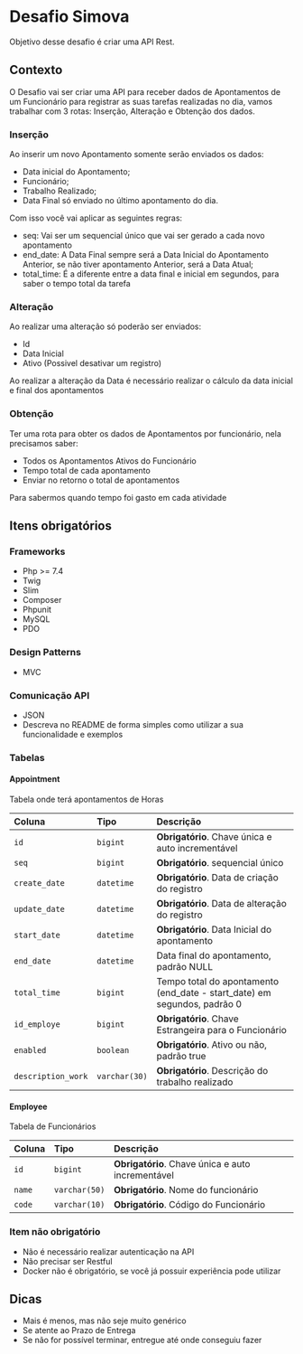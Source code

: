 
# Desafio Simova

Objetivo desse desafio é criar uma API Rest.

## Contexto

O Desafio vai ser criar uma API para receber dados de Apontamentos de um Funcionário para registrar as suas tarefas realizadas no dia, vamos trabalhar com 3 rotas: Inserção, Alteração e Obtenção dos dados.

### Inserção

Ao inserir um novo Apontamento somente serão enviados os dados:

- Data inicial do Apontamento;
- Funcionário;
- Trabalho Realizado;
- Data Final só enviado no último apontamento do dia.

Com isso você vai aplicar as seguintes regras:

- seq: Vai ser um sequencial único que vai ser gerado a cada novo apontamento
- end_date: A Data Final sempre será a Data Inicial do Apontamento Anterior, se não tiver apontamento Anterior, será a Data Atual;
- total_time: É a diferente entre a data final e inicial em segundos, para saber o tempo total da tarefa

### Alteração

Ao realizar uma alteração só poderão ser enviados:

- Id
- Data Inicial
- Ativo (Possivel desativar um registro)

Ao realizar a alteração da Data é necessário realizar o cálculo da data inicial e final dos apontamentos

### Obtenção

Ter uma rota para obter os dados de Apontamentos por funcionário, nela precisamos saber:

- Todos os Apontamentos Ativos do Funcionário
- Tempo total de cada apontamento
- Enviar no retorno o total de apontamentos

Para sabermos quando tempo foi gasto em cada atividade


## Itens obrigatórios

###  Frameworks

- Php >= 7.4
- Twig
- Slim
- Composer
- Phpunit
- MySQL
- PDO

### Design Patterns

- MVC

### Comunicação API

- JSON
- Descreva no README de forma simples como utilizar a sua funcionalidade e exemplos

### Tabelas

#### Appointment

Tabela onde terá apontamentos de Horas

| Coluna   | Tipo       | Descrição                                   |
| :---------- | :--------- | :------------------------------------------ |
| `id`      | `bigint` | **Obrigatório**. Chave única e auto incrementável |
| `seq`      | `bigint` | **Obrigatório**. sequencial único |
| `create_date`      | `datetime` | **Obrigatório**. Data de criação do registro |
| `update_date`      | `datetime` | **Obrigatório**. Data de alteração do registro |
| `start_date`      | `datetime` | **Obrigatório**. Data Inicial do apontamento |
| `end_date`      | `datetime` | Data final do apontamento, padrão NULL |
| `total_time`      | `bigint` | Tempo total do apontamento (end_date - start_date) em segundos, padrão 0|
| `id_employe`      | `bigint` | **Obrigatório**. Chave Estrangeira para o Funcionário|
| `enabled`      | `boolean` | **Obrigatório**. Ativo ou não, padrão true|
| `description_work`      | `varchar(30)` | **Obrigatório**. Descrição do trabalho realizado |

#### Employee 

Tabela de Funcionários

| Coluna   | Tipo       | Descrição                                   |
| :---------- | :--------- | :------------------------------------------ |
| `id`      | `bigint` | **Obrigatório**. Chave única e auto incrementável |
| `name`      | `varchar(50)` | **Obrigatório**. Nome do funcionário |
| `code`      | `varchar(10)` | **Obrigatório**. Código do Funcionário |


### Item não obrigatório

- Não é necessário realizar autenticação na API
- Não precisar ser Restful
- Docker não é obrigatório, se você já possuir experiência pode utilizar

## Dicas

- Mais é menos, mas não seje muito genérico
- Se atente ao Prazo de Entrega
- Se não for possível terminar, entregue até onde conseguiu fazer
